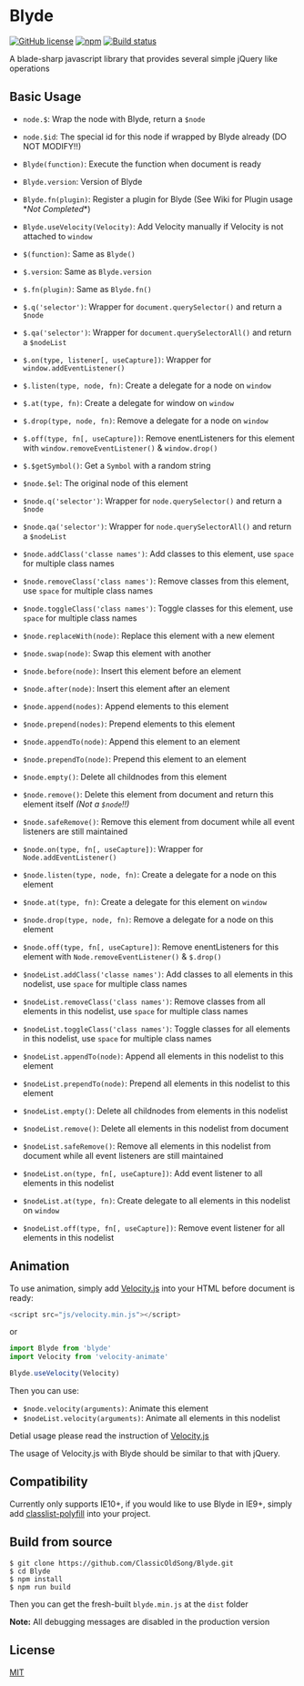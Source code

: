 # Blyde
[![GitHub license](https://img.shields.io/badge/license-MIT-blue.svg?style=flat-square)](https://raw.githubusercontent.com/ClassicOldSong/Blyde/master/LICENSE) [![npm](https://img.shields.io/npm/dt/blyde.svg?style=flat-square)](https://www.npmjs.com/package/blyde) [![Build status](https://img.shields.io/travis/ClassicOldSong/Blyde.svg?style=flat-square)](https://travis-ci.org/ClassicOldSong/Blyde)

A blade-sharp javascript library that provides several simple jQuery like operations

## Basic Usage
+ `node.$`: Wrap the node with Blyde, return a `$node`
+ `node.$id`: The special id for this node if wrapped by Blyde already (DO NOT MODIFY!!)
+ `Blyde(function)`: Execute the function when document is ready
+ `Blyde.version`: Version of Blyde
+ `Blyde.fn(plugin)`: Register a plugin for Blyde (See Wiki for Plugin usage \**Not Completed*\*)
+ `Blyde.useVelocity(Velocity)`: Add Velocity manually if Velocity is not attached to `window`
+ `$(function)`: Same as `Blyde()`
+ `$.version`: Same as `Blyde.version`
+ `$.fn(plugin)`: Same as `Blyde.fn()`
+ `$.q('selector')`: Wrapper for `document.querySelector()` and return a `$node`
+ `$.qa('selector')`: Wrapper for `document.querySelectorAll()` and return a `$nodeList`
+ `$.on(type, listener[, useCapture])`: Wrapper for `window.addEventListener()`
+ `$.listen(type, node, fn)`: Create a delegate for a node on `window`
+ `$.at(type, fn)`: Create a delegate for window on `window`
+ `$.drop(type, node, fn)`: Remove a delegate for a node on `window`
+ `$.off(type, fn[, useCapture])`: Remove enentListeners for this element with `window.removeEventListener()` & `window.drop()`
+ `$.$getSymbol()`: Get a `Symbol` with a random string
+ `$node.$el`: The original node of this element
+ `$node.q('selector')`: Wrapper for `node.querySelector()` and return a `$node`
+ `$node.qa('selector')`: Wrapper for `node.querySelectorAll()` and return a `$nodeList`
+ `$node.addClass('classe names')`: Add classes to this element, use `space` for multiple class names
+ `$node.removeClass('class names')`: Remove classes from this element, use `space` for multiple class names
+ `$node.toggleClass('class names')`: Toggle classes for this element, use `space` for multiple class names
+ `$node.replaceWith(node)`: Replace this element with a new element
+ `$node.swap(node)`: Swap this element with another
+ `$node.before(node)`: Insert this element before an element
+ `$node.after(node)`: Insert this element after an element
+ `$node.append(nodes)`: Append elements to this element
+ `$node.prepend(nodes)`: Prepend elements to this element
+ `$node.appendTo(node)`: Append this element to an element
+ `$node.prependTo(node)`: Prepend this element to an element
+ `$node.empty()`: Delete all childnodes from this element
+ `$node.remove()`: Delete this element from document and return this element itself *(Not a `$node`!!)*
+ `$node.safeRemove()`: Remove this element from document while all event listeners are still maintained
+ `$node.on(type, fn[, useCapture])`: Wrapper for `Node.addEventListener()`
+ `$node.listen(type, node, fn)`: Create a delegate for a node on this element
+ `$node.at(type, fn)`: Create a delegate for this element on `window`
+ `$node.drop(type, node, fn)`: Remove a delegate for a node on this element
+ `$node.off(type, fn[, useCapture])`: Remove enentListeners for this element with `Node.removeEventListener()` & `$.drop()`

+ `$nodeList.addClass('classe names')`: Add classes to all elements in this nodelist, use `space` for multiple class names
+ `$nodeList.removeClass('class names')`: Remove classes from all elements in this nodelist, use `space` for multiple class names
+ `$nodeList.toggleClass('class names')`: Toggle classes for all elements in this nodelist, use `space` for multiple class names
+ `$nodeList.appendTo(node)`: Append all elements in this nodelist to this element
+ `$nodeList.prependTo(node)`: Prepend all elements in this nodelist to this element
+ `$nodeList.empty()`: Delete all childnodes from elements in this nodelist
+ `$nodeList.remove()`: Delete all elements in this nodelist from document
+ `$nodeList.safeRemove()`: Remove all elements in this nodelist from document while all event listeners are still maintained
+ `$nodeList.on(type, fn[, useCapture])`: Add event listener to all elements in this nodelist
+ `$nodeList.at(type, fn)`: Create delegate to all elements in this nodelist on `window`
+ `$nodeList.off(type, fn[, useCapture])`: Remove event listener for all elements in this nodelist

## Animation
To use animation, simply add [Velocity.js](http://julian.com/research/velocity/) into your HTML before document is ready:

``` javascript
<script src="js/velocity.min.js"></script>
```

or

``` javascript
import Blyde from 'blyde'
import Velocity from 'velocity-animate'

Blyde.useVelocity(Velocity)
```

Then you can use:
+ `$node.velocity(arguments)`: Animate this element
+ `$nodeList.velocity(arguments)`: Animate all elements in this nodelist

Detial usage please read the instruction of [Velocity.js](http://velocityjs.org/)

The usage of Velocity.js with Blyde should be similar to that with jQuery.

## Compatibility
Currently only supports IE10+, if you would like to use Blyde in IE9+, simply add [classlist-polyfill](https://www.npmjs.com/package/classlist-polyfill) into your project.

## Build from source
```
$ git clone https://github.com/ClassicOldSong/Blyde.git
$ cd Blyde
$ npm install
$ npm run build
```
Then you can get the fresh-built `blyde.min.js` at the `dist` folder

**Note:** All debugging messages are disabled in the production version

## License
[MIT](http://cos.mit-license.org/)

